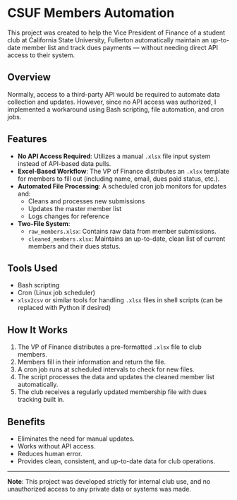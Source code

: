 # CSUF Members Automation

This project was created to help the Vice President of Finance of a student club at California State University, Fullerton automatically maintain an up-to-date member list and track dues payments — without needing direct API access to their system.

## Overview

Normally, access to a third-party API would be required to automate data collection and updates. However, since no API access was authorized, I implemented a workaround using Bash scripting, file automation, and cron jobs.

## Features

- **No API Access Required**: Utilizes a manual `.xlsx` file input system instead of API-based data pulls.
- **Excel-Based Workflow**: The VP of Finance distributes an `.xlsx` template for members to fill out (including name, email, dues paid status, etc.).
- **Automated File Processing**: A scheduled cron job monitors for updates and:
  - Cleans and processes new submissions
  - Updates the master member list
  - Logs changes for reference
- **Two-File System**:
  - `raw_members.xlsx`: Contains raw data from member submissions.
  - `cleaned_members.xlsx`: Maintains an up-to-date, clean list of current members and their dues status.

## Tools Used

- Bash scripting
- Cron (Linux job scheduler)
- `xlsx2csv` or similar tools for handling `.xlsx` files in shell scripts (can be replaced with Python if desired)

## How It Works

1. The VP of Finance distributes a pre-formatted `.xlsx` file to club members.
2. Members fill in their information and return the file.
3. A cron job runs at scheduled intervals to check for new files.
4. The script processes the data and updates the cleaned member list automatically.
5. The club receives a regularly updated membership file with dues tracking built in.

## Benefits

- Eliminates the need for manual updates.
- Works without API access.
- Reduces human error.
- Provides clean, consistent, and up-to-date data for club operations.

---

**Note**: This project was developed strictly for internal club use, and no unauthorized access to any private data or systems was made.

